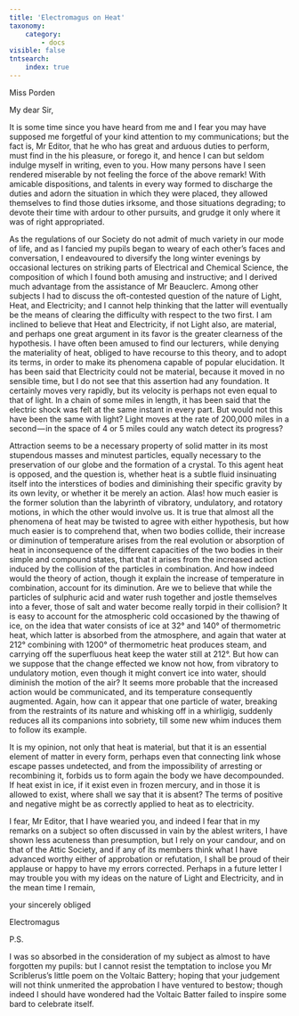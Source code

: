 ```yaml
---
title: 'Electromagus on Heat'
taxonomy:
    category:
        - docs
visible: false
tntsearch:
    index: true
---
```


<div class="author">Miss Porden</div>

My dear Sir,  

It is some time since you have heard from me and I fear you may have supposed me forgetful of your kind attention to my communications; but the fact is, Mr Editor, that he who has great and arduous duties to perform, must find in the his pleasure, or forego it, and hence I can but seldom indulge myself in writing, even to you. How many persons have I seen rendered miserable by not feeling the force of the above remark! With amicable dispositions, and talents in every way formed to discharge the duties and adorn the situation in which they were placed, they allowed themselves to find those duties irksome, and those situations degrading; to devote their time with ardour to other pursuits, and grudge it only where it was of right appropriated.  

As the regulations of our Society do not admit of much variety in our mode of life, and as I fancied my pupils began to weary of each other’s faces and conversation, I endeavoured to diversify the long winter evenings by occasional lectures on striking parts of Electrical and Chemical Science, the composition of which I found both amusing and instructive; and I derived much advantage from the assistance of Mr Beauclerc. Among other subjects I had to discuss the oft-contested question of the nature of Light, Heat, and Electricity; and I cannot help thinking that the latter will eventually be the means of clearing the difficulty with respect to the two first. I am inclined to believe that Heat and Electricity, if not Light also, are material, and perhaps one great argument in its favor is the greater clearness of the hypothesis. I have often been amused to find our lecturers, while denying the materiality of heat, obliged to have recourse to this theory, and to adopt its terms, in order to make its phenomena capable of popular elucidation. It has been said that Electricity could not be material, because it moved in no sensible time, but I do not see that this assertion had any foundation. It certainly moves very rapidly, but its velocity is perhaps not even equal to that of light. In a chain of some miles in length, it has been said that the electric shock was felt at the same instant in every part. But would not this have been the same with light? Light moves at the rate of 200,000 miles in a second — in the space of 4 or 5 miles could any watch detect its progress?  

Attraction seems to be a necessary property of solid matter in its most stupendous masses and minutest particles, equally necessary to the preservation of our globe and the formation of a crystal. To this agent heat is opposed, and the question is, whether heat is a subtle fluid insinuating itself into the interstices of bodies and diminishing their specific gravity by its own levity, or whether it be merely an action. Alas! how much easier is the former solution than the labyrinth of vibratory, undulatory, and rotatory motions, in which the other would involve us. It is true that almost all the phenomena of heat may be twisted to agree with either hypothesis, but how much easier is to comprehend that, when two bodies collide, their increase or diminution of temperature arises from the real evolution or absorption of heat in inconsequence of the different capacities of the two bodies in their simple and compound states, that that it arises from the increased action induced by the collision of the particles in combination. And how indeed would the theory of action, though it explain the increase of temperature in combination, account for its diminution. Are we to believe that while the particles of sulphuric acid and water rush together and jostle themselves into a fever, those of salt and water become really torpid in their collision? It is easy to account for the atmospheric cold occasioned by the thawing of ice, on the idea that water consists of ice at 32° and 140° of thermometric heat, which latter is absorbed from the atmosphere, and again that water at 212° combining with 1200° of thermometric heat produces steam, and carrying off the superfluous heat keep the water still at 212°. But how can we suppose that the change effected we know not how, from vibratory to undulatory motion, even though it might convert ice into water, should diminish the motion of the air? It seems more probable that the increased action would be communicated, and its temperature consequently augmented. Again, how can it appear that one particle of water, breaking from the restraints of its nature and whisking off in a whirligig, suddenly reduces all its companions into sobriety, till some new whim induces them to follow its example.  

It is my opinion, not only that heat is material, but that it is an essential element of matter in every form, perhaps even that connecting link whose escape passes undetected, and from the impossibility of arresting or recombining it, forbids us to form again the body we have decompounded. If heat exist in ice, if it exist even in frozen mercury, and in those it is allowed to exist, where shall we say that it is absent? The terms of positive and negative might be as correctly applied to heat as to electricity.  

I fear, Mr Editor, that I have wearied you, and indeed I fear that in my remarks on a subject so often discussed in vain by the ablest writers, I have shown less acuteness than presumption, but I rely on your candour, and on that of the Attic Society, and if any of its members think what I have advanced worthy either of approbation or refutation, I shall be proud of their applause or happy to have my errors corrected. Perhaps in a future letter I may trouble you with my ideas on the nature of Light and Electricity, and in the mean time I remain,  

your sincerely obliged  

Electromagus

P.S.

I was so absorbed in the consideration of my subject as almost to have forgotten my pupils: but I cannot resist the temptation to inclose you Mr Scriblerus’s little poem on the Voltaic Battery; hoping that your judgement will not think unmerited the approbation I have ventured to bestow; though indeed I should have wondered had the Voltaic Batter failed to inspire some bard to celebrate itself.
